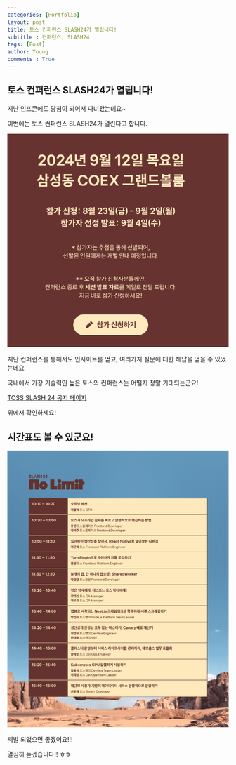 ```yaml
---
categories: [Portfolio]
layout: post
title: 토스 컨퍼런스 SLASH24가 열립니다!
subtitle : 컨퍼런스, SLASH24
tags: [Post]
author: Young
comments : True
---
```


## 토스 컨퍼런스 SLASH24가 열립니다!

지난 인프콘에도 당첨이 되어서 다녀왔는데요~

이번에는 토스 컨퍼런스 SLASH24가 열린다고 합니다.

![alt text](/assets/img/slash24/image.png)

지난 컨퍼런스를 통해서도 인사이트를 얻고, 여러가지 질문에 대한 해답을 얻을 수 있었는데요

국내에서 가장 기술력인 높은 토스의 컨퍼런스는 어떨지 정말 기대되는군요!

[TOSS SLASH 24 공지 페이지](https://toss.im/slash-24)

위에서 확인하세요!

## 시간표도 볼 수 있군요!

![my time](/assets/img/slash24/slash24.png)

제발 되었으면 좋겠어요!!!

열심히 듣겠습니다!! ㅎㅎ
